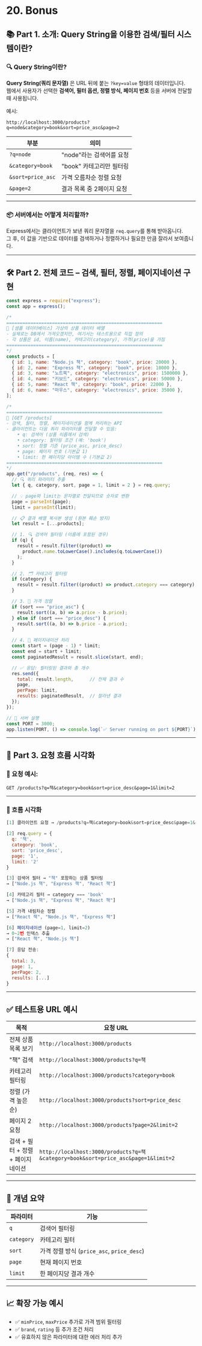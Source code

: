 # 20. Bonus

## 📚 Part 1. 소개: Query String을 이용한 검색/필터 시스템이란?

### 🔍 Query String이란?

**Query String(쿼리 문자열)** 은 URL 뒤에 붙는 `?key=value` 형태의 데이터입니다.  
웹에서 사용자가 선택한 **검색어, 필터 옵션, 정렬 방식, 페이지 번호** 등을 서버에 전달할 때 사용됩니다.

예시:
```
http://localhost:3000/products?q=node&category=book&sort=price_asc&page=2
```

| 부분             | 의미                                |
|------------------|--------------------------------------|
| `?q=node`        | "node"라는 검색어를 요청             |
| `&category=book` | "book" 카테고리만 필터링             |
| `&sort=price_asc`| 가격 오름차순 정렬 요청              |
| `&page=2`        | 결과 목록 중 2페이지 요청            |

---

### 📦 서버에서는 어떻게 처리할까?

Express에서는 클라이언트가 보낸 쿼리 문자열을 `req.query`를 통해 받아옵니다.  
그 후, 이 값을 기반으로 데이터를 검색하거나 정렬하거나 필요한 만큼 잘라서 보여줍니다.

---

## 🛠 Part 2. 전체 코드 – 검색, 필터, 정렬, 페이지네이션 구현

```js
const express = require("express");
const app = express();

/*
==========================================================
🧾 [샘플 데이터베이스] 가상의 상품 데이터 배열
- 실제로는 DB에서 가져오겠지만, 여기서는 테스트용으로 직접 정의
- 각 상품은 id, 이름(name), 카테고리(category), 가격(price)을 가짐
==========================================================
*/
const products = [
  { id: 1, name: "Node.js 책", category: "book", price: 20000 },
  { id: 2, name: "Express 책", category: "book", price: 18000 },
  { id: 3, name: "노트북", category: "electronics", price: 1500000 },
  { id: 4, name: "키보드", category: "electronics", price: 50000 },
  { id: 5, name: "React 책", category: "book", price: 22000 },
  { id: 6, name: "마우스", category: "electronics", price: 35000 },
];

/*
==========================================================
📨 [GET /products]
- 검색, 필터, 정렬, 페이지네이션을 함께 처리하는 API
- 클라이언트는 다음 쿼리 파라미터를 전달할 수 있음:
    • q: 검색어 (상품 이름에서 검색)
    • category: 필터링 조건 (예: 'book')
    • sort: 정렬 기준 (price_asc, price_desc)
    • page: 페이지 번호 (기본값 1)
    • limit: 한 페이지당 아이템 수 (기본값 2)
==========================================================
*/
app.get("/products", (req, res) => {
  // 🔍 쿼리 파라미터 추출
  let { q, category, sort, page = 1, limit = 2 } = req.query;

  // 💡 page와 limit는 문자열로 전달되므로 숫자로 변환
  page = parseInt(page);
  limit = parseInt(limit);

  // 📋 결과 배열 복사본 생성 (원본 훼손 방지)
  let result = [...products];

  // 1. 🔍 검색어 필터링 (이름에 포함된 경우)
  if (q) {
    result = result.filter((product) =>
      product.name.toLowerCase().includes(q.toLowerCase())
    );
  }

  // 2. 🗂️ 카테고리 필터링
  if (category) {
    result = result.filter((product) => product.category === category);
  }

  // 3. 🔢 가격 정렬
  if (sort === "price_asc") {
    result.sort((a, b) => a.price - b.price);
  } else if (sort === "price_desc") {
    result.sort((a, b) => b.price - a.price);
  }

  // 4. 📑 페이지네이션 처리
  const start = (page - 1) * limit;
  const end = start + limit;
  const paginatedResult = result.slice(start, end);

  // ✅ 응답: 필터링된 결과와 총 개수
  res.send({
    total: result.length,      // 전체 결과 수
    page,
    perPage: limit,
    results: paginatedResult,  // 잘라낸 결과
  });
});

// 🚀 서버 실행
const PORT = 3000;
app.listen(PORT, () => console.log(`✅ Server running on port ${PORT}`));
```

---

## 🧭 Part 3. 요청 흐름 시각화

### 📌 요청 예시:

```
GET /products?q=책&category=book&sort=price_desc&page=1&limit=2
```

---

### 🧩 흐름 시각화

```js
[1] 클라이언트 요청 → /products?q=책&category=book&sort=price_desc&page=1&limit=2

[2] req.query = {
  q: '책',
  category: 'book',
  sort: 'price_desc',
  page: '1',
  limit: '2'
}

[3] 검색어 필터 → "책" 포함하는 상품 필터링
→ ["Node.js 책", "Express 책", "React 책"]

[4] 카테고리 필터 → category === 'book'
→ ["Node.js 책", "Express 책", "React 책"]

[5] 가격 내림차순 정렬
→ ["React 책", "Node.js 책", "Express 책"]

[6] 페이지네이션 (page=1, limit=2)
→ 0~2번 인덱스 추출
→ ["React 책", "Node.js 책"]

[7] 응답 전송:
{
  total: 3,
  page: 1,
  perPage: 2,
  results: [...]
}
```

---

## ✅ 테스트용 URL 예시

| 목적 | 요청 URL |
|------|----------|
| 전체 상품 목록 보기 | `http://localhost:3000/products` |
| "책" 검색 | `http://localhost:3000/products?q=책` |
| 카테고리 필터링 | `http://localhost:3000/products?category=book` |
| 정렬 (가격 높은 순) | `http://localhost:3000/products?sort=price_desc` |
| 페이지 2 요청 | `http://localhost:3000/products?page=2&limit=2` |
| 검색 + 필터 + 정렬 + 페이지네이션 | `http://localhost:3000/products?q=책&category=book&sort=price_asc&page=1&limit=2` |

---

## 📘 개념 요약

| 파라미터 | 기능 |
|----------|------|
| `q` | 검색어 필터링 |
| `category` | 카테고리 필터 |
| `sort` | 가격 정렬 방식 (`price_asc`, `price_desc`) |
| `page` | 현재 페이지 번호 |
| `limit` | 한 페이지당 결과 개수 |

---

## 📈 확장 가능 예시

- ✅ `minPrice`, `maxPrice` 추가로 가격 범위 필터링
- ✅ `brand`, `rating` 등 추가 조건 처리
- ✅ 유효하지 않은 파라미터에 대한 에러 처리 추가




